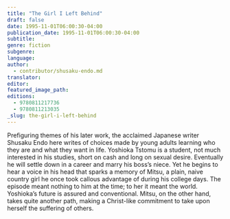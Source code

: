 ```yaml
---
title: "The Girl I Left Behind"
draft: false
date: 1995-11-01T06:00:30-04:00
publication_date: 1995-11-01T06:00:30-04:00
subtitle:
genre: fiction
subgenre:
language:
author:
  - contributor/shusaku-endo.md
translator:
editor:
featured_image_path:
editions:
  - 9780811217736
  - 9780811213035
_slug: the-girl-i-left-behind
---
```


Prefiguring themes of his later work, the acclaimed Japanese writer Shusaku Endo here writes of choices made by young adults learning who they are and what they want in life. Yoshioka Tstomu is a student, not much interested in his studies, short on cash and long on sexual desire. Eventually he will settle down in a career and marry his boss’s niece. Yet he begins to hear a voice in his head that sparks a memory of Mitsu, a plain, naive country girl he once took callous advantage of during his college days. The episode meant nothing to him at the time; to her it meant the world. Yoshioka’s future is assured and conventional. Mitsu, on the other hand, takes quite another path, making a Christ-like commitment to take upon herself the suffering of others.

